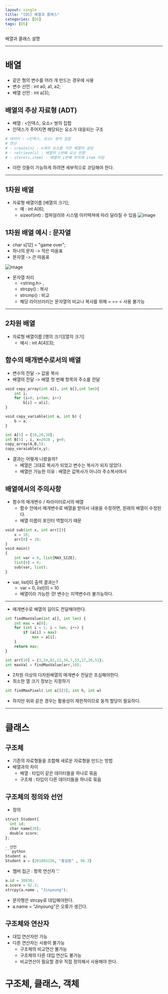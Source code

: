 ```yaml
---
layout: single
title: "[DS] 배열과 클래스"
categories: [DS]
tags: [DS]
---
```

배열과 클래스 설명

---

# 배열
- 같은 형의 변수를 어러 개 만드는 경우에 사용
- 변수 선언 : int a0, a1, a2;
- 배열 선언 : int a[3];

## 배열의 추상 자료형 (ADT)
- 배열 : <인덱스, 요소> 쌍의 집합
- 인덱스가 주어지면 해당되는 요소가 대응되는 구조

```python
# 데이터 : <인덱스, 요소> 쌍의 집합
# 연산
# - create(n) : n개의 요소를 가진 배열의 생성
# - retrieve(i) : 배열의 i번째 요소 반환
# - store(i,item) : 배열의 i번째 위치에 item 저장
```

- 이런 것들이 가능하게 하려면 세부적으로 코딩해야 한다.
---

## 1차원 배열
- 자료형 배열이름 [배열의 크기];
  - 예 : int A[6];
  - sizeof(int) : 컴파일러와 시스템 아키텍쳐에 따라 달라질 수 있음
![image](https://github.com/user-attachments/assets/58aa8e14-1e7f-446a-9c2b-c6353c62aa38)

## 1차원 배열 예시 : 문자열
- char s[12] = "game over";
- 하나의 문자 -> 작은 따옴표
- 문자열 -> 큰 따옴표

![image](https://github.com/user-attachments/assets/111b7318-a204-4961-9e97-26175f0d3309)

- 문자열 처리
  - <string.h> , <cstring>
  - strcpy() : 복사
  - strcmp() : 비교
  - 해당 라이브러리는 문자열의 비교나 복사를 위해 = == < 사용 불가능

---

## 2차원 배열
- 자료형 배열이름 [행의 크기][열의 크기]
  - 예시 : int A[4][3];

## 함수의 매개변수로서의 배열
- 변수의 전달 -> 값을 복사
- 배열의 전달 -> 배열 첫 번째 항목의 주소를 전달

```python
void copy_array(int a[], int b[],int len){
    int i;
    for (i=0; i<len; i++)
        b[i] = a[i];
}

void copy_variable(int a, int b) {
    b = a;
}

int A[5] = {10,20,30};
int B[5] , i, x=2028 , y=0;
copy_array(A,B,5);
copy_varaiable(x,y);
```

- 결과는 어떻게 나왔을까?
  - 배열은 그대로 복사가 되었고 변수는 복사가 되지 않았다.
  - 배열만 가능한 이유 : 배열은 값복사가 아니라 주소복사여서

## 배열에서의 주의사항
- 함수의 매개변수 / 파라미터로서의 배열
  - 함수 안에서 매개변수로 배열을 받아서 내용을 수정하면, 원래의 배열이 수정된다.
  - 배열 이름이 포인터 역할이기 때문
 
```python
void sub(int x, int arr[]){
    x = 10;
    arr[0] = 10;
}
void main()
{
    int var = 0, list[MAX_SIZE];
    list[0] = 0;
    sub(var, list);
}
```
- var, list[0] 출력 결과는?
  - var = 0, list[0] = 10
  - 배열이라 가능한 것! 변수는 지역변수라 불가능하다.
---

- 매개변수로 배열의 길이도 전달해야한다.

```python
int findMaxValue(int a[], int len) {
    int max = a[0];
    for (int i = 1; i < len; i++) {
        if (a[i] > max)
            max = a[i];
    }
    return max;
}

int arr[10] = {3,24,82,12,34,7,53,17,26,51};
int maxVal = findMaxValue(arr,10);
```
- 2차원 이상의 다차원배열의 매개변수 전달은 조심해야한다.
- 최소한 열 크기 정보는 지정하기
```python
int findMaxPixel( int a[][5], int h, int w)
```
- 하지만 위와 같은 경우는 활용성이 제한적이므로 동적 할당이 필요하다.

---

# 클래스

## 구조체
- 기존의 자료형들을 조합해 새로운 자료형을 만드는 방법
- 배열과의 차이
  - 배열 : 타입이 같은 데이터들을 하나로 묶음
  - 구조체 : 타입이 다른 데이터들을 하나로 묶음

## 구조체의 정의와 선언
- 정의
```python
struct Student{
  int id;
  char name[20];
  double score;
};

- 선언
```python
Student a;
Student a = {201803156, "홍길동" , 96.3}
```
- 멤버 접근 : 항목 연산자 '.'
```python
a.id = 30830;
a.score = 92.3;
strcpy(a.name , "Jinyoung");
``` 
- 문자형은 strcpy로 대입해야한다.
- a.name = "Jinyoung"은 오류가 생긴다.

## 구조체와 연산자
- 대입 연산자만 가능
- 다른 연산자는 사용이 불가능
  - 구조체의 비교연산 불가능
  - 구조체의 다른 대입 연산도 불가능
  - 비교연산이 필요할 경우 직접 정의해서 사용해야 한다.

# 구조체, 클래스, 객체
